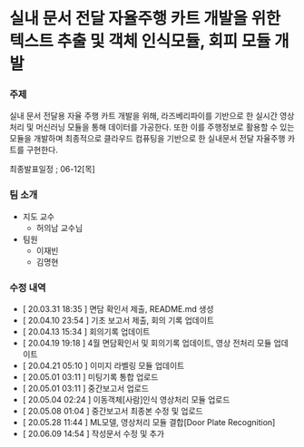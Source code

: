 # 실내 문서 전달 자율주행 카트 개발을 위한 텍스트 추출 및 객체 인식모듈, 회피 모듈 개발

### 주제
실내 문서 전달용 자율 주행 카트 개발을 위해, 라즈베리파이를 기반으로 한 실시간 영상처리 및 머신러닝 모듈을 통해 데이터를 가공한다. 또한 이를 주행정보로 활용할 수 있는 모듈을 개발하며 최종적으로 클라우드 컴퓨팅을 기반으로 한 실내문서 전달 자율주행 카트를 구현한다.

최종발표일정 ; 06-12[목]

### 팀 소개
* 지도 교수
  * 허의남 교수님
* 팀원
  * 이재빈
  * 김명현

### 수정 내역
 * [ 20.03.31 18:35 ] 면담 확인서 제출, README.md 생성
 * [ 20.04.10 23:54 ] 기초 보고서 제출, 회의 기록 업데이트
 * [ 20.04.13 15:34 ] 회의기록 업데이트
 * [ 20.04.19 19:18 ] 4월 면담확인서 및 회의기록 업데이트, 영상 전처리 모듈 업데이트
 * [ 20.04.21 05:10 ] 이미지 라벨링 모듈 업데이트
 * [ 20.05.01 03:11 ] 미팅기록 통합 업로드
 * [ 20.05.01 03:11 ] 중간보고서 업로드
 * [ 20.05.04 02:24 ] 이동객체[사람]인식 영상처리 모듈 업로드
 * [ 20.05.08 01:04 ] 중간보고서 최종본 수정 및 업로드
 * [ 20.05.28 11:44 ] ML모델, 영상처리 모듈 결합[Door Plate Recognition]
 * [ 20.06.09 14:54 ] 작성문서 수정 및 추가